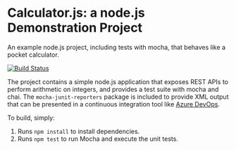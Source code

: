 Calculator.js: a node.js Demonstration Project
==============================================
An example node.js project, including tests with mocha, that behaves like
a pocket calculator.

[![Build Status](https://brianpiragauta.visualstudio.com/PartsUnlimited/_apis/build/status/briankmil.calculator?branchName=master)](https://brianpiragauta.visualstudio.com/PartsUnlimited/_build/latest?definitionId=1&branchName=master)

The project contains a simple node.js application that exposes REST APIs
to perform arithmetic on integers, and provides a test suite with mocha
and chai.  The `mocha-junit-reporters` package is included to provide XML
output that can be presented in a continuous integration tool like
[Azure DevOps](https://azure.com/devops).

To build, simply:

1. Runs `npm install` to install dependencies.
2. Runs `npm test` to run Mocha and execute the unit tests.

